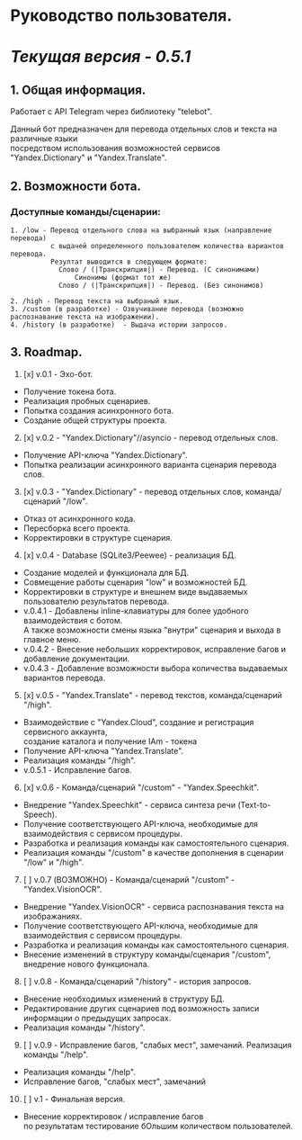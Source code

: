 # Руководство пользователя. 

# *_Текущая версия -  0.5.1_*


## 1. Общая информация.

Работает с API Telegram через библиотеку "telebot".

Данный бот предназначен для перевода отдельных слов и текста на различные языки  
посредством использования возможностей сервисов "Yandex.Dictionary" и "Yandex.Translate".

## 2. Возможности бота.

### Доступные команды/сценарии:

    1. /low - Перевод отдельного слова на выбранный язык (направление перевода)
              с выдачей определенного пользователем количества вариантов перевода. 
              Резултат выводится в следующем формате:
                Слово / (|Транскрипция|) - Перевод. (С синонимами)
                    Синонимы (формат тот же)
                Слово / (|Транскрипция|) - Перевод. (Без синонимов)

    2. /high - Перевод текста на выбраный язык.
    3. /custom (в разработке) - Озвучивание перевода (возможно распознавание текста на изображении).
    4. /history (в разработке)  - Выдача истории запросов.

## 3. Roadmap.

1. [x] v.0.1 - Эхо-бот.
- Получение токена бота.
- Реализация пробных сценариев.
- Попытка создания асинхронного бота.
- Создание общей структуры проекта.

2. [x] v.0.2 - "Yandex.Dictionary"//asyncio - перевод отдельных слов.
- Получение API-ключа "Yandex.Dictionary".
- Попытка реализации асинхронного варианта сценария перевода слов.

3. [x] v.0.3 - "Yandex.Dictionary" - перевод отдельных слов, команда/сценарий "/low".
- Отказ от асинхронного кода.
- Пересборка всего проекта.
- Корректировки в структуре сценария.

4. [x] v.0.4 - Database (SQLite3/Peewee) - реализация БД.
- Создание моделей и функционала для БД.
- Совмещение работы сценария "low" и возможностей БД.
- Корректировки в структуре и внешнем виде выдаваемых пользователю результатов перевода.
- v.0.4.1 - Добавлены inline-клавиатуры для более удобного взаимодействия с ботом.  
А также возможности смены языка "внутри" сценария и выхода в главное меню.
- v.0.4.2 - Внесение небольших корректировок, исправление багов и добавление документации.
- v.0.4.3 - Добавление возможности выбора количества выдаваемых вариантов перевода.

5. [x] v.0.5 - "Yandex.Translate" - перевод текстов, команда/сценарий "/high".
- Взаимодействие с "Yandex.Cloud", создание и регистрация сервисного аккаунта,  
создание каталога и получение IAm - токена
- Получение API-ключа "Yandex.Translate".
- Реализация команды "/high".
- v.0.5.1 - Исправление багов.

6. [x] v.0.6 - Команда/сценарий "/custom" - "Yandex.Speechkit".
- Внедрение "Yandex.Speechkit" - сервиса синтеза речи (Text-to-Speech).
- Получение соответствующего API-ключа, необходимые для взаимодействия с сервисом процедуры.
- Разработка и реализация команды как самостоятельного сценария.
- Реализация команды "/custom" в качестве дополнения в сценарии "/low" и "/high".

7. [ ] v.0.7 (ВОЗМОЖНО) - Команда/сценарий "/custom" - "Yandex.VisionOCR".
- Внедрение "Yandex.VisionOCR" - сервиса распознавания текста на изображаниях.
- Получение соответствующего API-ключа, необходимые для взаимодействия с сервисом процедуры.
- Разработка и реализация команды как самостоятельного сценария.
- Внесение изменений в структуру команды/сценария "/custom",  
внедрение нового функционала.

8. [ ] v.0.8 - Команда/сценарий "/history" - история запросов.
- Внесение необходимых изменений в структуру БД.
- Редактирование других сценариев под возможность записи информации о предыдущих запросах.
- Реализация команды "/history".

9. [ ] v.0.9 - Исправление багов, "слабых мест", замечаний. Реализация команды "/help".
- Реализация команды "/help".
- Исправление багов, "слабых мест", замечаний

10. [ ] v.1 - Финальная версия.
- Внесение корректировок / исправление багов  
по результатам тестирование бОльшим количеством пользователей.
